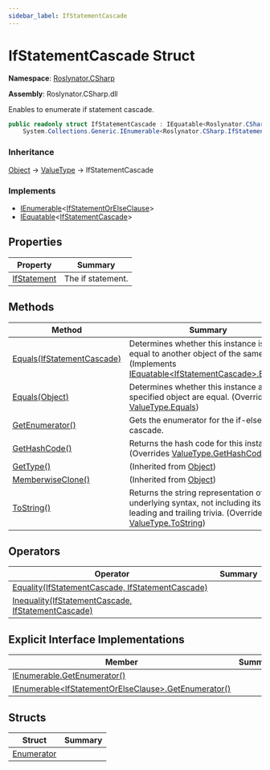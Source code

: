 ```yaml
---
sidebar_label: IfStatementCascade
---
```


# IfStatementCascade Struct

**Namespace**: [Roslynator.CSharp](../index.md)

**Assembly**: Roslynator\.CSharp\.dll

  
Enables to enumerate if statement cascade\.

```csharp
public readonly struct IfStatementCascade : IEquatable<Roslynator.CSharp.IfStatementCascade>,
    System.Collections.Generic.IEnumerable<Roslynator.CSharp.IfStatementOrElseClause>
```

### Inheritance

[Object](https://docs.microsoft.com/en-us/dotnet/api/system.object) &#x2192; [ValueType](https://docs.microsoft.com/en-us/dotnet/api/system.valuetype) &#x2192; IfStatementCascade

### Implements

* [IEnumerable](https://docs.microsoft.com/en-us/dotnet/api/system.collections.generic.ienumerable-1)&lt;[IfStatementOrElseClause](../IfStatementOrElseClause/index.md)&gt;
* [IEquatable](https://docs.microsoft.com/en-us/dotnet/api/system.iequatable-1)&lt;[IfStatementCascade](./index.md)&gt;

## Properties

| Property | Summary |
| -------- | ------- |
| [IfStatement](IfStatement/index.md) | The if statement\. |

## Methods

| Method | Summary |
| ------ | ------- |
| [Equals(IfStatementCascade)](Equals/index.md#3739133020) | Determines whether this instance is equal to another object of the same type\. \(Implements [IEquatable&lt;IfStatementCascade&gt;.Equals](https://docs.microsoft.com/en-us/dotnet/api/system.iequatable-1.equals)\) |
| [Equals(Object)](Equals/index.md#3247102308) | Determines whether this instance and a specified object are equal\. \(Overrides [ValueType.Equals](https://docs.microsoft.com/en-us/dotnet/api/system.valuetype.equals)\) |
| [GetEnumerator()](GetEnumerator/index.md) | Gets the enumerator for the if\-else cascade\. |
| [GetHashCode()](GetHashCode/index.md) | Returns the hash code for this instance\. \(Overrides [ValueType.GetHashCode](https://docs.microsoft.com/en-us/dotnet/api/system.valuetype.gethashcode)\) |
| [GetType()](https://docs.microsoft.com/en-us/dotnet/api/system.object.gettype) |  \(Inherited from [Object](https://docs.microsoft.com/en-us/dotnet/api/system.object)\) |
| [MemberwiseClone()](https://docs.microsoft.com/en-us/dotnet/api/system.object.memberwiseclone) |  \(Inherited from [Object](https://docs.microsoft.com/en-us/dotnet/api/system.object)\) |
| [ToString()](ToString/index.md) | Returns the string representation of the underlying syntax, not including its leading and trailing trivia\. \(Overrides [ValueType.ToString](https://docs.microsoft.com/en-us/dotnet/api/system.valuetype.tostring)\) |

## Operators

| Operator | Summary |
| -------- | ------- |
| [Equality(IfStatementCascade, IfStatementCascade)](op_Equality/index.md) | |
| [Inequality(IfStatementCascade, IfStatementCascade)](op_Inequality/index.md) | |

## Explicit Interface Implementations

| Member | Summary |
| ------ | ------- |
| [IEnumerable.GetEnumerator()](System-Collections-IEnumerable-GetEnumerator/index.md) | |
| [IEnumerable&lt;IfStatementOrElseClause&gt;.GetEnumerator()](System-Collections-Generic-IEnumerable-Roslynator-CSharp-IfStatementOrElseClause--GetEnumerator/index.md) | |

## Structs

| Struct | Summary |
| ------ | ------- |
| [Enumerator](Enumerator/index.md) | |

